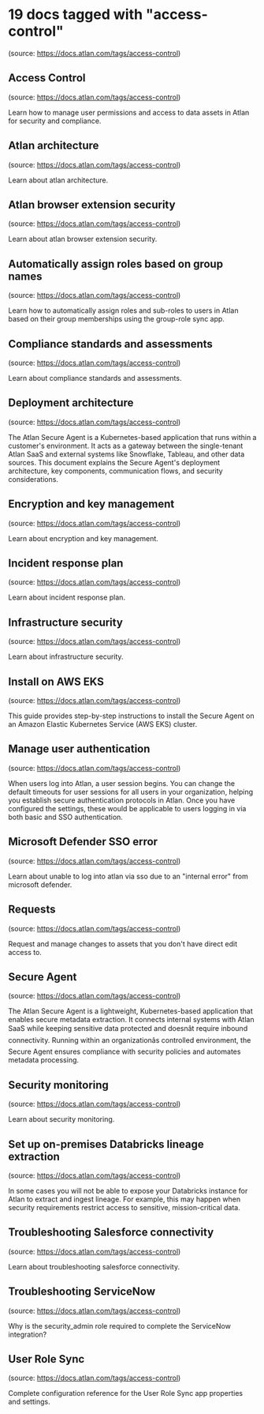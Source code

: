 # 19 docs tagged with "access-control"
(source: https://docs.atlan.com/tags/access-control)



## Access Control
(source: https://docs.atlan.com/tags/access-control)

Learn how to manage user permissions and access to data assets in Atlan for security and compliance.



## Atlan architecture
(source: https://docs.atlan.com/tags/access-control)

Learn about atlan architecture.



## Atlan browser extension security
(source: https://docs.atlan.com/tags/access-control)

Learn about atlan browser extension security.



## Automatically assign roles based on group names
(source: https://docs.atlan.com/tags/access-control)

Learn how to automatically assign roles and sub-roles to users in Atlan based on their group memberships using the group-role sync app.



## Compliance standards and assessments
(source: https://docs.atlan.com/tags/access-control)

Learn about compliance standards and assessments.



## Deployment architecture
(source: https://docs.atlan.com/tags/access-control)

The Atlan Secure Agent is a Kubernetes-based application that runs within a customer's environment. It acts as a gateway between the single-tenant Atlan SaaS and external systems like Snowflake, Tableau, and other data sources. This document explains the Secure Agent's deployment architecture, key components, communication flows, and security considerations.



## Encryption and key management
(source: https://docs.atlan.com/tags/access-control)

Learn about encryption and key management.



## Incident response plan
(source: https://docs.atlan.com/tags/access-control)

Learn about incident response plan.



## Infrastructure security
(source: https://docs.atlan.com/tags/access-control)

Learn about infrastructure security.



## Install on AWS EKS
(source: https://docs.atlan.com/tags/access-control)

This guide provides step-by-step instructions to install the Secure Agent on an Amazon Elastic Kubernetes Service (AWS EKS) cluster.



## Manage user authentication
(source: https://docs.atlan.com/tags/access-control)

When users log into Atlan, a user session begins. You can change the default timeouts for user sessions for all users in your organization, helping you establish secure authentication protocols in Atlan. Once you have configured the settings, these would be applicable to users logging in via both basic and SSO authentication.



## Microsoft Defender SSO error
(source: https://docs.atlan.com/tags/access-control)

Learn about unable to log into atlan via sso due to an "internal error" from microsoft defender.



## Requests
(source: https://docs.atlan.com/tags/access-control)

Request and manage changes to assets that you don't have direct edit access to.



## Secure Agent
(source: https://docs.atlan.com/tags/access-control)

The Atlan Secure Agent is a lightweight, Kubernetes-based application that enables secure metadata extraction. It connects internal systems with Atlan SaaS while keeping sensitive data protected and doesnât require inbound connectivity. Running within an organizationâs controlled environment, the Secure Agent ensures compliance with security policies and automates metadata processing.



## Security monitoring
(source: https://docs.atlan.com/tags/access-control)

Learn about security monitoring.



## Set up on-premises Databricks lineage extraction
(source: https://docs.atlan.com/tags/access-control)

In some cases you will not be able to expose your Databricks instance for Atlan to extract and ingest lineage. For example, this may happen when security requirements restrict access to sensitive, mission-critical data.



## Troubleshooting Salesforce connectivity
(source: https://docs.atlan.com/tags/access-control)

Learn about troubleshooting salesforce connectivity.



## Troubleshooting ServiceNow
(source: https://docs.atlan.com/tags/access-control)

Why is the security\_admin role required to complete the ServiceNow integration?



## User Role Sync
(source: https://docs.atlan.com/tags/access-control)

Complete configuration reference for the User Role Sync app properties and settings.
